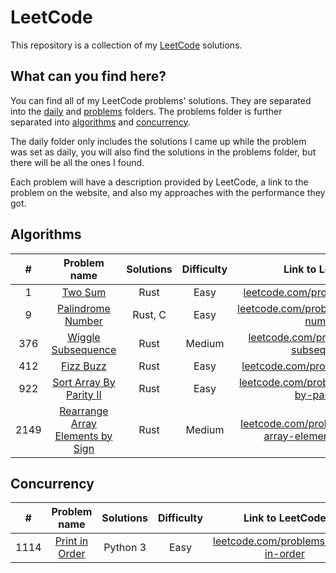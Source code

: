 # LeetCode

This repository is a collection of my [LeetCode](https://leetcode.com/) solutions.

## What can you find here?

You can find all of my LeetCode problems' solutions. They are separated into the [daily](https://github.com/Pandicon/leetcode/tree/main/daily) and [problems](https://github.com/Pandicon/leetcode/tree/main/problems) folders. The problems folder is further separated into [algorithms](https://github.com/Pandicon/leetcode/tree/main/problems/algorithms) and [concurrency](https://github.com/Pandicon/leetcode/tree/main/problems/concurrency).

The daily folder only includes the solutions I came up while the problem was set as daily, you will also find the solutions in the problems folder, but there will be all the ones I found.

Each problem will have a description provided by LeetCode, a link to the problem on the website, and also my approaches with the performance they got.

## Algorithms

|  #   |                                                Problem name                                                 | Solutions | Difficulty |                                                      Link to LeetCode                                                      |
| :--: | :---------------------------------------------------------------------------------------------------------: | :-------: | :--------: | :------------------------------------------------------------------------------------------------------------------------: |
|  1   |             [Two Sum](https://github.com/Pandicon/leetcode/tree/main/problems/algorithms/0001)              |   Rust    |    Easy    |                          [leetcode.com/problems/two-sum/](https://leetcode.com/problems/two-sum/)                          |
|  9   |        [Palindrome Number](https://github.com/Pandicon/leetcode/tree/main/problems/algorithms/0009)         |  Rust, C  |    Easy    |                [leetcode.com/problems/palindrome-number/](https://leetcode.com/problems/palindrome-number/)                |
| 376  |        [Wiggle Subsequence](https://github.com/Pandicon/leetcode/tree/main/problems/algorithms/0376)        |   Rust    |   Medium   |               [leetcode.com/problems/wiggle-subsequence/](https://leetcode.com/problems/wiggle-subsequence/)               |
| 412  |            [Fizz Buzz](https://github.com/Pandicon/leetcode/tree/main/problems/algorithms/0412)             |   Rust    |    Easy    |                        [leetcode.com/problems/fizz-buzz/](https://leetcode.com/problems/fizz-buzz/)                        |
| 922  |     [Sort Array By Parity II](https://github.com/Pandicon/leetcode/tree/main/problems/algorithms/0922)      |   Rust    |    Easy    |          [leetcode.com/problems/sort-array-by-parity-ii/](https://leetcode.com/problems/sort-array-by-parity-ii/)          |
| 2149 | [Rearrange Array Elements by Sign](https://github.com/Pandicon/leetcode/tree/main/problems/algorithms/2149) |   Rust    |   Medium   | [leetcode.com/problems/rearrange-array-elements-by-sign/](https://leetcode.com/problems/rearrange-array-elements-by-sign/) |

## Concurrency

|  #   |                                        Problem name                                        | Solutions | Difficulty |                                   Link to LeetCode                                   |
| :--: | :----------------------------------------------------------------------------------------: | :-------: | :--------: | :----------------------------------------------------------------------------------: |
| 1114 | [Print in Order](https://github.com/Pandicon/leetcode/tree/main/problems/concurrency/1114) | Python 3  |    Easy    | [leetcode.com/problems/print-in-order](https://leetcode.com/problems/print-in-order) |
